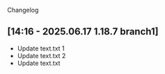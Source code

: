 Changelog

[14:16 - 2025.06.17 1.18.7 branch1]
---
- Update text.txt 1
- Update text.txt 2
- Update text.txt


